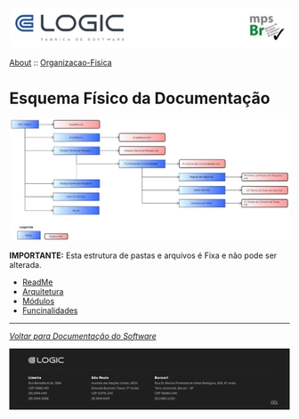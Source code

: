 ![Cabecalho](../../ReadMe-Anexos/Cabecalho.png)

[About](../About.md) :: [Organizacao-Fisica](Organizacao-Fisica.md)


# Esquema Físico da Documentação

![](Organizacao-Fisica-Anexos/Estrutura-Fisca-Geral.png)

**IMPORTANTE:** Esta estrutura de pastas e arquivos é Fixa e não pode ser alterada.

  - [ReadMe](Organizacao-Fisica/ReadMe.md)
  - [Arquitetura](Organizacao-Fisica/Arquitetura.md)
  - [Módulos](Organizacao-Fisica/Modulo.md)
  - [Funcinalidades](Organizacao-Fisica/Funcionalidade.md)


---

_[Voltar para Documentação do Software](../../ReadMe.md)_


![Rodape](../../ReadMe-Anexos/Rodape.png)
